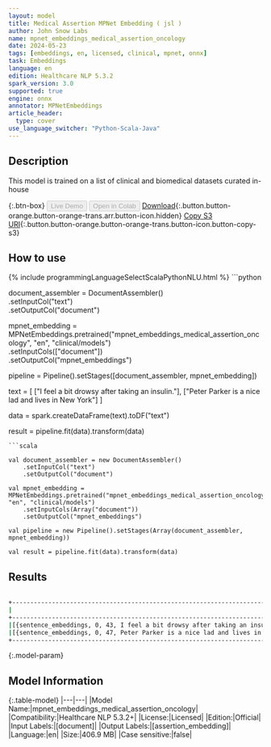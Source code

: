 ```yaml
---
layout: model
title: Medical Assertion MPNet Embedding ( jsl )
author: John Snow Labs
name: mpnet_embeddings_medical_assertion_oncology
date: 2024-05-23
tags: [embeddings, en, licensed, clinical, mpnet, onnx]
task: Embeddings
language: en
edition: Healthcare NLP 5.3.2
spark_version: 3.0
supported: true
engine: onnx
annotator: MPNetEmbeddings
article_header:
  type: cover
use_language_switcher: "Python-Scala-Java"
---
```


## Description

This model is trained on a list of clinical and biomedical datasets curated in-house

{:.btn-box}
<button class="button button-orange" disabled>Live Demo</button>
<button class="button button-orange" disabled>Open in Colab</button>
[Download](https://s3.amazonaws.com/auxdata.johnsnowlabs.com/clinical/models/mpnet_embeddings_medical_assertion_oncology_en_5.3.2_3.0_1716485127779.zip){:.button.button-orange.button-orange-trans.arr.button-icon.hidden}
[Copy S3 URI](s3://auxdata.johnsnowlabs.com/clinical/models/mpnet_embeddings_medical_assertion_oncology_en_5.3.2_3.0_1716485127779.zip){:.button.button-orange.button-orange-trans.button-icon.button-copy-s3}

## How to use



<div class="tabs-box" markdown="1">
{% include programmingLanguageSelectScalaPythonNLU.html %}
```python

document_assembler = DocumentAssembler()\
    .setInputCol("text")\
    .setOutputCol("document")

mpnet_embedding = MPNetEmbeddings.pretrained("mpnet_embeddings_medical_assertion_oncology", "en", "clinical/models")\
    .setInputCols(["document"])\
    .setOutputCol("mpnet_embeddings")

pipeline = Pipeline().setStages([document_assembler, mpnet_embedding])

text = [
    ["I feel a bit drowsy after taking an insulin."],
    ["Peter Parker is a nice lad and lives in New York"]
]

data = spark.createDataFrame(text).toDF("text")

result = pipeline.fit(data).transform(data)

```
```scala

val document_assembler = new DocumentAssembler()
    .setInputCol("text")
    .setOutputCol("document")

val mpnet_embedding = MPNetEmbeddings.pretrained("mpnet_embeddings_medical_assertion_oncology", "en", "clinical/models")
    .setInputCols(Array("document"))
    .setOutputCol("mpnet_embeddings")

val pipeline = new Pipeline().setStages(Array(document_assembler, mpnet_embedding))

val result = pipeline.fit(data).transform(data)

```
</div>

## Results

```bash

+--------------------------------------------------------------------------------------------------------------------------------------------------------------------------------------------------------+
|                                                                                                                                                                                     assertion_embedding|
+--------------------------------------------------------------------------------------------------------------------------------------------------------------------------------------------------------+
|[{sentence_embeddings, 0, 43, I feel a bit drowsy after taking an insulin., {sentence -> 0}, [-0.030117756, -0.06916913, 0.01004766, 0.0070122266, -0.009609902, -0.07718129, -0.069940895, 0.1486813...|
|[{sentence_embeddings, 0, 47, Peter Parker is a nice lad and lives in New York, {sentence -> 0}, [-0.010607893, -0.06711012, 0.0058346647, 0.010627323, -4.902818E-4, -0.07712458, -0.036254555, 0.12...|
+--------------------------------------------------------------------------------------------------------------------------------------------------------------------------------------------------------+

```

{:.model-param}
## Model Information

{:.table-model}
|---|---|
|Model Name:|mpnet_embeddings_medical_assertion_oncology|
|Compatibility:|Healthcare NLP 5.3.2+|
|License:|Licensed|
|Edition:|Official|
|Input Labels:|[document]|
|Output Labels:|[assertion_embedding]|
|Language:|en|
|Size:|406.9 MB|
|Case sensitive:|false|